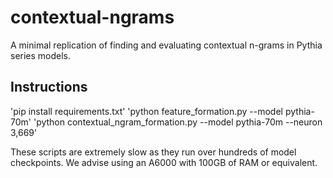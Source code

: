# contextual-ngrams

A minimal replication of finding and evaluating contextual n-grams in Pythia series models.

## Instructions

'pip install requirements.txt'
'python feature_formation.py --model pythia-70m'
'python contextual_ngram_formation.py --model pythia-70m --neuron 3,669'

These scripts are extremely slow as they run over hundreds of model checkpoints. We advise using an A6000 with 100GB of RAM or equivalent.